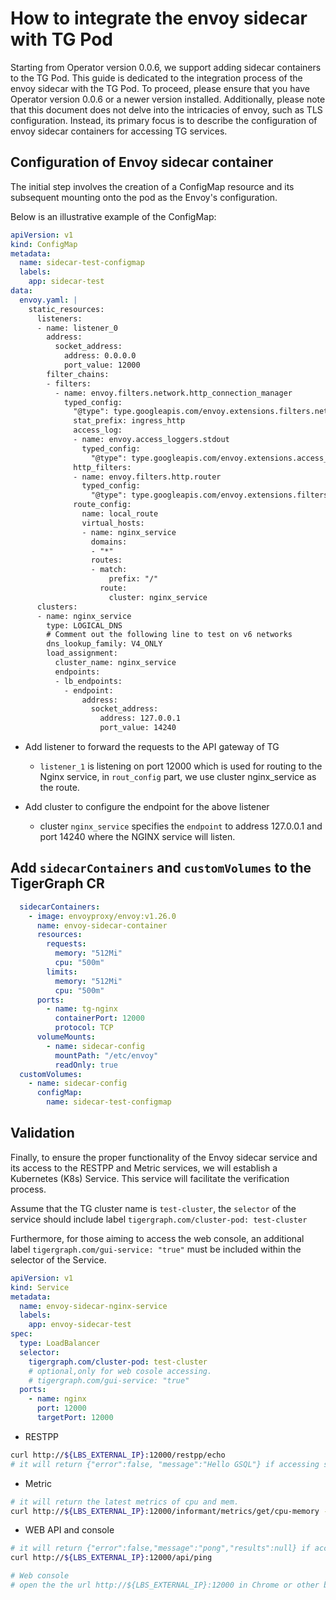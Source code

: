 # How to integrate the envoy sidecar with TG Pod

Starting from Operator version 0.0.6, we support adding sidecar containers to the TG Pod. This guide is dedicated to the integration process of the envoy sidecar with the TG Pod. To proceed, please ensure that you have Operator version 0.0.6 or a newer version installed. Additionally, please note that this document does not delve into the intricacies of envoy, such as TLS configuration. Instead, its primary focus is to describe the configuration of envoy sidecar containers for accessing TG services.

## Configuration of Envoy sidecar container

The initial step involves the creation of a ConfigMap resource and its subsequent mounting onto the pod as the Envoy's configuration.

Below is an illustrative example of the ConfigMap:

```yaml
apiVersion: v1
kind: ConfigMap
metadata:
  name: sidecar-test-configmap
  labels:
    app: sidecar-test
data:
  envoy.yaml: |
    static_resources:
      listeners:
      - name: listener_0
        address:
          socket_address:
            address: 0.0.0.0
            port_value: 12000
        filter_chains:
        - filters:
          - name: envoy.filters.network.http_connection_manager
            typed_config:
              "@type": type.googleapis.com/envoy.extensions.filters.network.http_connection_manager.v3.HttpConnectionManager
              stat_prefix: ingress_http
              access_log:
              - name: envoy.access_loggers.stdout
                typed_config:
                  "@type": type.googleapis.com/envoy.extensions.access_loggers.stream.v3.StdoutAccessLog
              http_filters:
              - name: envoy.filters.http.router
                typed_config:
                  "@type": type.googleapis.com/envoy.extensions.filters.http.router.v3.Router
              route_config:
                name: local_route
                virtual_hosts:
                - name: nginx_service
                  domains:
                  - "*"
                  routes:
                  - match:
                      prefix: "/"
                    route:
                      cluster: nginx_service
      clusters:
      - name: nginx_service
        type: LOGICAL_DNS
        # Comment out the following line to test on v6 networks
        dns_lookup_family: V4_ONLY
        load_assignment:
          cluster_name: nginx_service
          endpoints:
          - lb_endpoints:
            - endpoint:
                address:
                  socket_address:
                    address: 127.0.0.1
                    port_value: 14240
```

* Add listener to forward the requests to the API gateway of TG

  * `listener_1` is listening on port 12000 which is used for routing to the Nginx service, in `rout_config` part, we use cluster nginx\_service as the route.

* Add cluster to configure the endpoint for the above listener

  * cluster `nginx_service` specifies the `endpoint` to address 127.0.0.1 and port 14240 where the NGINX service will listen.

## Add `sidecarContainers` and `customVolumes` to the TigerGraph CR

```yaml
  sidecarContainers:
    - image: envoyproxy/envoy:v1.26.0
      name: envoy-sidecar-container
      resources:
        requests:
          memory: "512Mi"
          cpu: "500m"
        limits:
          memory: "512Mi"
          cpu: "500m"
      ports:
        - name: tg-nginx
          containerPort: 12000
          protocol: TCP
      volumeMounts:
        - name: sidecar-config
          mountPath: "/etc/envoy"
          readOnly: true
  customVolumes:
    - name: sidecar-config
      configMap:
        name: sidecar-test-configmap
```

## Validation

Finally, to ensure the proper functionality of the Envoy sidecar service and its access to the RESTPP and Metric services, we will establish a Kubernetes (K8s) Service. This service will facilitate the verification process.

Assume that the TG cluster name is `test-cluster`, the `selector` of the service should include label `tigergraph.com/cluster-pod: test-cluster`

Furthermore, for those aiming to access the web console, an additional label `tigergraph.com/gui-service: "true"` must be included within the selector of the Service.

```yaml
apiVersion: v1
kind: Service
metadata:
  name: envoy-sidecar-nginx-service
  labels:
    app: envoy-sidecar-test
spec:
  type: LoadBalancer
  selector:
    tigergraph.com/cluster-pod: test-cluster
    # optional,only for web cosole accessing.
    # tigergraph.com/gui-service: "true"
  ports:
    - name: nginx
      port: 12000
      targetPort: 12000
```

* RESTPP

```bash
curl http://${LBS_EXTERNAL_IP}:12000/restpp/echo
# it will return {"error":false, "message":"Hello GSQL"} if accessing successfully.
```

* Metric

```bash
# it will return the latest metrics of cpu and mem.
curl http://${LBS_EXTERNAL_IP}:12000/informant/metrics/get/cpu-memory -d '{"ServiceDescriptor":{"ServiceName":"gse","Partition": 1,"Replica":1}}'
```

* WEB API and console

```bash
# it will return {"error":false,"message":"pong","results":null} if accessing successfully
curl http://${LBS_EXTERNAL_IP}:12000/api/ping

# Web console
# open the the url http://${LBS_EXTERNAL_IP}:12000 in Chrome or other browser.
```
